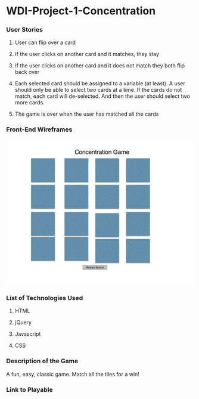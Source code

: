 # WDI-Project-1-Concentration

### User Stories

1. User can flip over a card

2. If the user clicks on another card and it matches, they stay

3. If the user clicks on another card and it does not match they both flip back over

4. Each selected card should be assigned to a variable (at least). A user should only be able to select two cards at a time. If the cards do not match, each card will de-selected. And then the user should select two more cards.

5. The game is over when the user has matched all the cards


### Front-End Wireframes
![wireframe](images/ConcentrationWireFrame.jpg)


### List of Technologies Used

1. HTML

2. jQuery

3. Javascript

4. CSS

### Description of the Game

A fun, easy, classic game. Match all the tiles for a win!

### Link to Playable